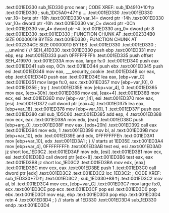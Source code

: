.text:001ED330 sub_1ED330 proc near                    ; CODE XREF: sub_1D4910+10↑p
.text:001ED330                                         ; sub_1DC5A0+47↑p ...
.text:001ED330
.text:001ED330 var_18= byte ptr -18h
.text:001ED330 var_14= dword ptr -14h
.text:001ED330 var_10= dword ptr -10h
.text:001ED330 var_C= dword ptr -0Ch
.text:001ED330 var_4= dword ptr -4
.text:001ED330 arg_0= dword ptr  8
.text:001ED330
.text:001ED330 ; FUNCTION CHUNK AT .text:002334B0 SIZE 00000019 BYTES
.text:001ED330 ; FUNCTION CHUNK AT .text:002334CE SIZE 0000001D BYTES
.text:001ED330
.text:001ED330 ; __unwind { // SEH_41D330
.text:001ED330 push    ebp
.text:001ED331 mov     ebp, esp
.text:001ED333 push    0FFFFFFFFh
.text:001ED335 push    offset SEH_419970
.text:001ED33A mov     eax, large fs:0
.text:001ED340 push    eax
.text:001ED341 sub     esp, 0Ch
.text:001ED344 push    ebx
.text:001ED345 push    esi
.text:001ED346 mov     eax, ___security_cookie
.text:001ED34B xor     eax, ebp
.text:001ED34D push    eax
.text:001ED34E lea     eax, [ebp+var_C]
.text:001ED351 mov     large fs:0, eax
.text:001ED357 mov     [ebp+var_10], 0
.text:001ED35E ;   try {
.text:001ED35E mov     [ebp+var_4], 0
.text:001ED365 mov     eax, [ecx+30h]
.text:001ED368 mov     esi, [eax+4]
.text:001ED36B mov     ecx, esi
.text:001ED36D mov     [ebp+var_14], esi
.text:001ED370 mov     eax, [esi]
.text:001ED372 call    dword ptr [eax+4]
.text:001ED375 lea     eax, [ebp+var_18]
.text:001ED378 mov     [ebp+var_10], 1
.text:001ED37F push    eax
.text:001ED380 call    sub_1D5C60
.text:001ED385 add     esp, 4
.text:001ED388 mov     ecx, eax
.text:001ED38A mov     edx, [eax]
.text:001ED38C push    [ebp+arg_0]
.text:001ED38F mov     eax, [edx+20h]
.text:001ED392 call    eax
.text:001ED394 mov     edx, 1
.text:001ED399 mov     bl, al
.text:001ED39B mov     [ebp+var_10], edx
.text:001ED39E and     edx, 0FFFFFFFEh
.text:001ED3A1 mov     [ebp+var_10], edx
.text:001ED3A1 ;   } // starts at 1ED35E
.text:001ED3A4 mov     [ebp+var_4], 0FFFFFFFFh
.text:001ED3AB test    esi, esi
.text:001ED3AD jz      short loc_1ED3C2
.text:001ED3AF mov     edx, [esi]
.text:001ED3B1 mov     ecx, esi
.text:001ED3B3 call    dword ptr [edx+8]
.text:001ED3B6 test    eax, eax
.text:001ED3B8 jz      short loc_1ED3C2
.text:001ED3BA mov     edx, [eax]
.text:001ED3BC mov     ecx, eax
.text:001ED3BE push    1
.text:001ED3C0 call    dword ptr [edx]
.text:001ED3C2
.text:001ED3C2 loc_1ED3C2:                             ; CODE XREF: sub_1ED330+7D↑j
.text:001ED3C2                                         ; sub_1ED330+88↑j
.text:001ED3C2 mov     al, bl
.text:001ED3C4 mov     ecx, [ebp+var_C]
.text:001ED3C7 mov     large fs:0, ecx
.text:001ED3CE pop     ecx
.text:001ED3CF pop     esi
.text:001ED3D0 pop     ebx
.text:001ED3D1 mov     esp, ebp
.text:001ED3D3 pop     ebp
.text:001ED3D4 retn    4
.text:001ED3D4 ; } // starts at 1ED330
.text:001ED3D4 sub_1ED330 endp
.text:001ED3D4